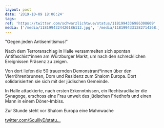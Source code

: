 ```yaml
---
layout: post
date: '2019-10-09 18:06:24'
tags: 
ref: 'https://twitter.com/schwarzlichtwue/status/1181994336986308609'
media: ['/media/1181994324420186112.jpg', '/media/1181994331382714368.jpg', '/media/1181994340454932482.jpg', '/media/1181994347614617601.jpg', '/media/1181994355005034500.jpg']
---
```

"Gegen jeden Antisemitismus!"



Nach dem Terroranschlag in Halle versammelten sich spontan Antifaschist\*innen am Würzburger Markt, um nach den schrecklichen Ereignissen Präsenz zu zeigen. 

Von dort liefen die 50 trauernden Demonstrant\*innen über den Vierröhrenbrunnen, Dom und Residenz zum Shalom Europa. Dort solidarisierten sie sich mit der jüdischen Gemeinde. 

In Halle attackierte, nach ersten Erkenntnissen, ein Rechtsradikaler die Synagoge, erschoss eine Frau unweit des jüdischen Friedhofs und einen Mann in einem Döner-Imbiss.

Zur Stunde steht vor Shalom Europa eine Mahnwache

[twitter.com/SculllyD/statu…](https://twitter.com/SculllyD/status/1181993090753732609?s=19)